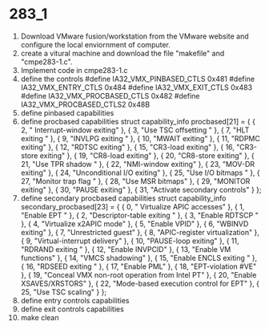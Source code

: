 # 283_1

1. Download VMware fusion/workstation from the VMware website and configure the local enviornment of computer.
2. create a vitural machine and download the file "makefile" and "cmpe283-1.c".
3. Implement code in cmpe283-1.c
4. define the controls
  #define IA32_VMX_PINBASED_CTLS 0x481
  #define IA32_VMX_ENTRY_CTLS 0x484
  #define IA32_VMX_EXIT_CTLS 0x483
  #define IA32_VMX_PROCBASED_CTLS 0x482
  #define IA32_VMX_PROCBASED_CTLS2 0x48B
5. define pinbased capabilities
6. define procbased capabilities
  struct capability_info procbased[21] =
  {
    { 2, " Interrupt-window exiting" },
    { 3, "Use TSC offsetting " },
    { 7, "HLT exiting " },
    { 9, "INVLPG exiting " },
    { 10, "MWAIT exiting" },
    { 11, "RDPMC exiting" },
    { 12, "RDTSC exiting" },
    { 15, "CR3-load exiting" },
    { 16, "CR3-store exiting" },
    { 19, "CR8-load exiting" },
    { 20, "CR8-store exiting" },
    { 21, "Use TPR shadow " },
    { 22, "NMI-window exiting" },
    { 23, "MOV-DR exiting" },
    { 24, "Unconditional I/O exiting" },
    { 25, "Use I/O bitmaps " },
    { 27, "Monitor trap flag " },
    { 28, "Use MSR bitmaps" },
    { 29, "MONITOR exiting" },
    { 30, "PAUSE exiting" },
    { 31, "Activate secondary controls" }
  }; 
  7. define secondary procbased capabilities
    struct capability_info secondary_procbased[23] =
  {
    { 0, " Virtualize APIC accesses" },
    { 1, "Enable EPT " },
    { 2, "Descriptor-table exiting " },
    { 3, "Enable RDTSCP " },
    { 4, "Virtualize x2APIC mode" },
    { 5, "Enable VPID" },
    { 6, "WBINVD exiting" },
    { 7, "Unrestricted guest" },
    { 8, "APIC-register virtualization" },
    { 9, "Virtual-interrupt delivery" },
    { 10, "PAUSE-loop exiting" },
    { 11, "RDRAND exiting " },
    { 12, "Enable INVPCID" },
    { 13, "Enable VM functions" },
    { 14, "VMCS shadowing" },
    { 15, "Enable ENCLS exiting " },
    { 16, "RDSEED exiting " },
    { 17, "Enable PML" },
    { 18, "EPT-violation #VE" },
    { 19, "Conceal VMX non-root operation from Intel PT" },
    { 20, "Enable XSAVES/XRSTORS" },
    { 22, "Mode-based execution control for EPT" },
    { 25, "Use TSC scaling" }
  }; 
 8. define entry controls capabilities
 9. define exit controls capabilities
 10. make clean
